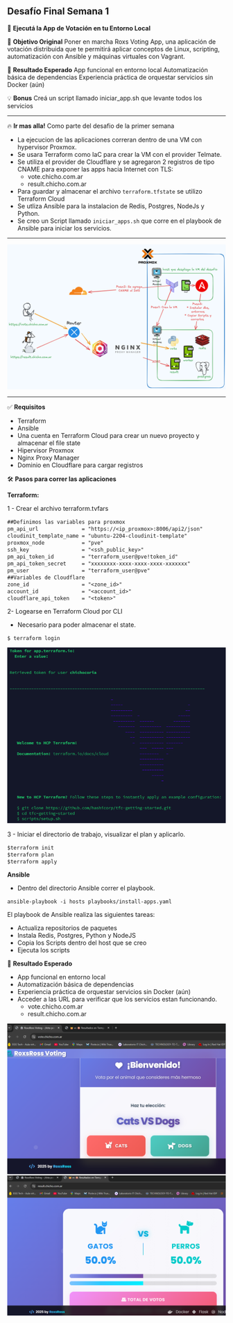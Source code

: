 ## **Desafío Final Semana 1**
🧪 **Ejecutá la App de Votación en tu Entorno Local**

🎯 **Objetivo Original**
Poner en marcha Roxs Voting App, una aplicación de votación distribuida que te permitirá aplicar conceptos de Linux, scripting, automatización con Ansible y máquinas virtuales con Vagrant.

🎯 **Resultado Esperado**
App funcional en entorno local
Automatización básica de dependencias
Experiencia práctica de orquestar servicios sin Docker (aún)

💡 **Bonus**
Creá un script llamado iniciar_app.sh que levante todos los servicios

---

🔥 **Ir mas alla!**
Como parte del desafio de la primer semana 
* La ejecucion de las aplicaciones correran dentro de una VM con hypervisor Proxmox.
* Se usara Terraform como IaC para crear la VM con el provider Telmate.
* Se utiliza el provider de Cloudflare y se agregaron 2 registros de tipo CNAME para exponer las apps hacia Internet con TLS:
     * vote.chicho.com.ar
     * result.chicho.com.ar
* Para guardar y almacenar el archivo `terraform.tfstate` se utilizo Terraform Cloud 
* Se utliza Ansible para la instalacion de Redis, Postgres, NodeJs y Python.
* Se creo un Script llamado `iniciar_apps.sh` que corre en el playbook de Ansible para iniciar los servicios.

---

![Mapa de la arquitectura](/docs/mapa_arquitectura.png)

---

✅ **Requisitos**

* Terraform
* Ansible
* Una cuenta en Terraform Cloud para crear un nuevo proyecto y almacenar el file state
* Hipervisor Proxmox
* Nginx Proxy Manager
* Dominio en Cloudflare para cargar registros

🛠️ **Pasos para correr las aplicaciones**

**Terraform:**

1 - Crear el archivo terraform.tvfars

```
##Definimos las variables para proxmox
pm_api_url              = "https://<ip_proxmox>:8006/api2/json"
cloudinit_template_name = "ubuntu-2204-cloudinit-template"
proxmox_node            = "pve"
ssh_key                 = "<ssh_public_key>"
pm_api_token_id         = "terraform_user@pve!token_id"
pm_api_token_secret     = "xxxxxxxx-xxxx-xxxx-xxxx-xxxxxxx"
pm_user                 = "terraform_user@pve"
##Variables de Cloudflare
zone_id                 = "<zone_id>"
account_id              = "<account_id>"
cloudflare_api_token    = "<token>"
```

2- Logearse en Terraform Cloud por CLI
* Necesario para poder almacenar el state.
```
$ terraform login
```
![tflogin](/docs/terraformlogin.png)

3 - Iniciar el directorio de trabajo, visualizar el plan y aplicarlo.

```
$terraform init
$terraform plan
$terraform apply
```

**Ansible**

* Dentro del directorio Ansible correr el playbook.

```
ansible-playbook -i hosts playbooks/install-apps.yaml
```

El playbook de Ansible realiza las siguientes tareas:

* Actualiza repositorios de paquetes
* Instala Redis, Postgres, Python y NodeJS
* Copia los Scripts dentro del host que se creo
* Ejecuta los scripts

🚀 **Resultado Esperado**

* App funcional en entorno local
* Automatización básica de dependencias
* Experiencia práctica de orquestar servicios sin Docker (aún)
* Acceder a las URL para verificar que los servicios estan funcionando.
     * vote.chicho.com.ar
     * result.chicho.com.ar


![Imagen 1](/desafio-semana-1/docs/vote.png) ![Imagen 2](/desafio-semana-1/docs/result.png)
